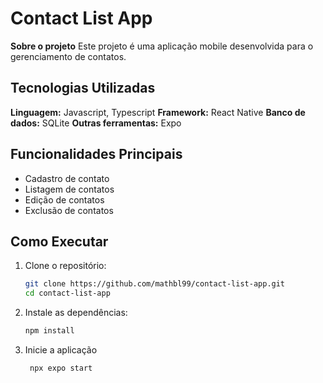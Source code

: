 # Contact List App

**Sobre o projeto**
Este projeto é uma aplicação mobile desenvolvida para o gerenciamento de contatos.

## Tecnologias Utilizadas

**Linguagem:** Javascript, Typescript
**Framework:** React Native
**Banco de dados:** SQLite
**Outras ferramentas:** Expo

## Funcionalidades Principais

- Cadastro de contato  
- Listagem de contatos
- Edição de contatos 
- Exclusão de contatos

## Como Executar

1. Clone o repositório:  
   ```bash
   git clone https://github.com/mathbl99/contact-list-app.git
   cd contact-list-app
   ```

2. Instale as dependências:
   ```bash
   npm install
   ```

2. Inicie a aplicação
   ```bash
    npx expo start
   ```